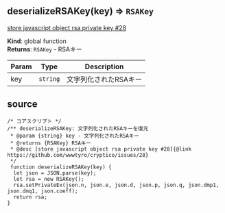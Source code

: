 <a name="deserializeRSAKey"></a>

## deserializeRSAKey(key) ⇒ <code>RSAKey</code>
[store javascript object rsa private key #28](https://github.com/wwwtyro/cryptico/issues/28)

**Kind**: global function  
**Returns**: <code>RSAKey</code> - RSAキー  

| Param | Type | Description |
| --- | --- | --- |
| key | <code>string</code> | 文字列化されたRSAキー |


## source

```
/* コアスクリプト */
/** deserializeRSAKey: 文字列化されたRSAキーを復元
 * @param {string} key - 文字列化されたRSAキー
 * @returns {RSAKey} RSAキー
 * @desc [store javascript object rsa private key #28]{@link https://github.com/wwwtyro/cryptico/issues/28}
 */
 function deserializeRSAKey(key) {
  let json = JSON.parse(key);
  let rsa = new RSAKey();
  rsa.setPrivateEx(json.n, json.e, json.d, json.p, json.q, json.dmp1, json.dmq1, json.coeff);
  return rsa;
}
```
